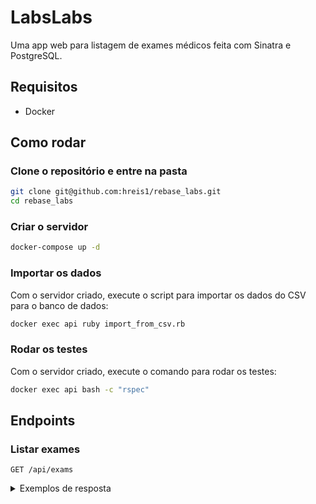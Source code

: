 # LabsLabs
Uma app web para listagem de exames médicos feita com Sinatra e PostgreSQL.

## Requisitos
- Docker

## Como rodar
### Clone o repositório e entre na pasta
```bash
git clone git@github.com:hreis1/rebase_labs.git
cd rebase_labs
```

### Criar o servidor
```bash
docker-compose up -d
```

### Importar os dados
Com o servidor criado, execute o script para importar os dados do CSV para o banco de dados:
```bash
docker exec api ruby import_from_csv.rb
```

### Rodar os testes
Com o servidor criado, execute o comando para rodar os testes:
```bash
docker exec api bash -c "rspec"
```

## Endpoints
### Listar exames
```
GET /api/exams
```

<details>
<summary>Exemplos de resposta</summary>

### Com exames no banco de dados:

```json
[
  {
    "result_token": "IQCZ17",
    "result_date": "2021-08-05",
    "patient_name": "Emilly Batista Neto",
    "email": "emilly@email.com",
    "birthdate": "2001-03-11",
    "doctor": {
      "crm": "B000BJ20J4",
      "crm_state": "PI",
      "name": "Maria Luiza Pires"
    },
    "tests": [
      {
        "type": "hemácias",
        "limits": "45-52",
        "result": 97
      }
    ]
  },
  {
    "result_token": "0W9I67",
    "result_date": "2021-07-09",
    "patient_name": "Sicrano",
    "email": "sicrano@email.com",
    "birthdate": "1990-01-01",
    "doctor": {
      "crm": "B000BJ20J4",
      "crm_state": "PI",
      "name": "Maria Luiza Pires"
    },
    "tests": [
      {
        "type": "eletrólitos",
        "limits": "2-68",
        "result": 61
      }
    ]
  }
]
```

HTTP Status: 200

### Sem exames no banco de dados:

```json
[]
```
HTTP Status: 200

</details>